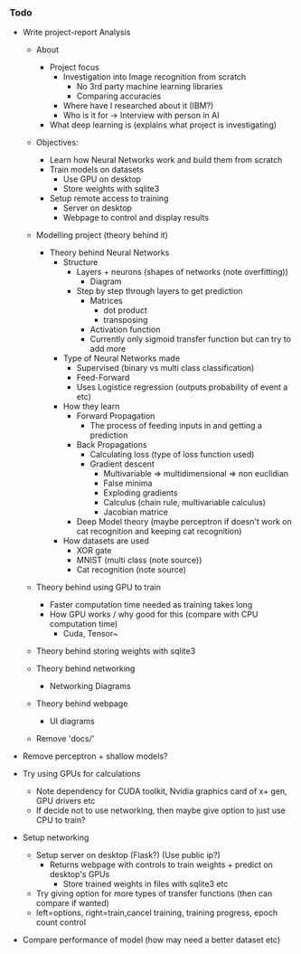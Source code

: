 ### Todo

- Write project-report Analysis
  - About
    - Project focus
      - Investigation into Image recognition from scratch
        - No 3rd party machine learning libraries
        - Comparing accuracies
      - Where have I researched about it (IBM?)
      - Who is it for -> Interview with person in AI
    - What deep learning is (explains what project is investigating)
  
  - Objectives:
    - Learn how Neural Networks work and build them from scratch
    - Train models on datasets
      - Use GPU on desktop
      - Store weights with sqlite3
    - Setup remote access to training
      - Server on desktop
      - Webpage to control and display results

  - Modelling project (theory behind it)
    - Theory behind Neural Networks
      - Structure
        - Layers + neurons (shapes of networks (note overfitting))
          - Diagram
        - Step by step through layers to get prediction
          - Matrices
            - dot product
            - transposing
          - Activation function
          - Currently only sigmoid transfer function but can try to add more
      - Type of Neural Networks made
        - Supervised (binary vs multi class classification)
        - Feed-Forward
        - Uses Logistice regression (outputs probability of event a etc)
      - How they learn
        - Forward Propagation
          - The process of feeding inputs in and getting a prediction
        - Back Propagations
          - Calculating loss (type of loss function used)
          - Gradient descent
            - Multivariable => multidimensional => non euclidian
            - False minima
            - Exploding gradients
            - Calculus (chain rule, multivariable calculus)
            - Jacobian matrice
        - Deep Model theory (maybe perceptron if doesn't work on cat recognition and keeping cat recognition)
      - How datasets are used
        - XOR gate
        - MNIST (multi class (note source))
        - Cat recognition (note source)
  - Theory behind using GPU to train
    - Faster computation time needed as training takes long
    - How GPU works / why good for this (compare with CPU computation time)
      - Cuda, Tensor~
  - Theory behind storing weights with sqlite3
  - Theory behind networking
    - Networking Diagrams
  - Theory behind webpage
    - UI diagrams
  - Remove 'docs/'

- Remove perceptron + shallow models?

- Try using GPUs for calculations
  - Note dependency for CUDA toolkit, Nvidia graphics card of x+ gen, GPU drivers etc
  - If decide not to use networking, then maybe give option to just use CPU to train?

- Setup networking
  - Setup server on desktop (Flask?) (Use public ip?)
    - Returns webpage with controls to train weights + predict on desktop's GPUs
      - Store trained weights in files with sqlite3 etc
  - Try giving option for more types of transfer functions (then can compare if wanted)
  - left=options, right=train,cancel training, training progress, epoch count control

- Compare performance of model (how may need a better dataset etc)